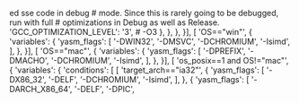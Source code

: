 ed sse code in debug
                # mode. Since this is rarely going to be debugged, run with full
                # optimizations in Debug as well as Release.
                'GCC_OPTIMIZATION_LEVEL': '3',  # -O3
               },
             },
          },
        }],
        [ 'OS==\"win\"', {
          'variables': {
            'yasm_flags': [
              '-DWIN32',
              '-DMSVC',
              '-DCHROMIUM',
              '-Isimd',
            ],
          },
        }],
        [ 'OS==\"mac\"', {
          'variables': {
            'yasm_flags': [
              '-DPREFIX',
              '-DMACHO',
              '-DCHROMIUM',
              '-Isimd',
            ],
          },
        }],
        [ 'os_posix==1 and OS!=\"mac\"', {
          'variables': {
            'conditions': [
              [ 'target_arch==\"ia32\"', {
                'yasm_flags': [
                  '-DX86_32',
                  '-DELF',
                  '-DCHROMIUM',
                  '-Isimd',
                ],
              }, {
                'yasm_flags': [
                  '-DARCH_X86_64',
                  '-DELF',
                  '-DPIC',
  